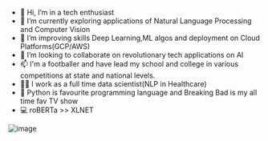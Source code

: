 - 👋 Hi, I’m in a tech enthusiast
- 👀 I’m currently exploring applications of Natural Language Processing and Computer Vision 
- 🌱 I’m improving skills Deep Learning,ML algos and deployment on Cloud Platforms(GCP/AWS)
- 💞️ I’m looking to collaborate on revolutionary tech applications on AI
- 📫 I'm a footballer and have lead my school and college in various competitions at state and national levels.
- 👨‍🏫 I work as a full time data scientist(NLP in Healthcare)
- 👨‍ Python is favourite programming language and Breaking Bad is my all time fav TV show
- 💻 roBERTa >> XLNET

![image](https://user-images.githubusercontent.com/31504279/120887504-ee04cb00-c610-11eb-8468-16bf3ff7c1f2.png)

<!---
sockthem/sockthem is a ✨ special ✨ repository because its `README.md` (this file) appears on your GitHub profile.
You can click the Preview link to take a look at your changes.
--->
